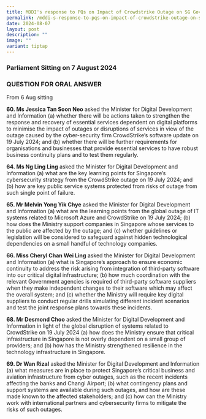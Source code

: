 ```yaml
---
title: MDDI's response to PQs on Impact of Crowdstrike Outage on SG Gov Services
permalink: /mddi-s-response-to-pqs-on-impact-of-crowdstrike-outage-on-sg-gov-services/
date: 2024-08-07
layout: post
description: ""
image: ""
variant: tiptap
---
```

<h3>Parliament Sitting on 7 August 2024</h3>
<h3>QUESTION FOR ORAL ANSWER</h3>
<p></p>
<p>From 6 Aug sitting</p>
<p><strong>60. Ms Jessica Tan Soon Neo</strong> asked the Minister for Digital
Development and Information (a) whether there will be actions taken to
strengthen the response and recovery of essential services dependent on
digital platforms to minimise the impact of outages or disruptions of services
in view of the outage caused by the cyber-security firm CrowdStrike’s software
update on 19 July 2024; and (b) whether there will be further requirements
for organisations and businesses that provide essential services to have
robust business continuity plans and to test them regularly.</p>
<p><strong>64. Ms Ng Ling Ling</strong> asked the Minister for Digital Development
and Information (a) what are the key learning points for Singapore’s cybersecurity
strategy from the CrowdStrike outage on 19 July 2024; and (b) how are key
public service systems protected from risks of outage from such single
point of failure.</p>
<p><strong>65. Mr Melvin Yong Yik Chye</strong> asked the Minister for Digital
Development and Information (a) what are the learning points from the global
outage of IT systems related to Microsoft Azure and CrowdStrike on 19 July
2024; (b) how does the Ministry support companies in Singapore whose services
to the public are affected by the outage; and (c) whether guidelines or
legislation will be considered to safeguard against hidden technological
dependencies on a small handful of technology companies.</p>
<p><strong>66. Miss Cheryl Chan Wei Ling</strong> asked the Minister for Digital
Development and Information (a) what is Singapore’s approach to ensure
economic continuity to address the risk arising from integration of third-party
software into our critical digital infrastructure; (b) how much coordination
with the relevant Government agencies is required of third-party software
suppliers when they make independent changes to their software which may
affect the overall system; and (c) whether the Ministry will require key
digital suppliers to conduct regular drills simulating different incident
scenarios and test the joint response plans towards these incidents.</p>
<p><strong>68. Mr Desmond Choo</strong> asked the Minister for Digital Development
and Information in light of the global disruption of systems related to
CrowdStrike on 19 July 2024 (a) how does the Ministry ensure that critical
infrastructure in Singapore is not overly dependent on a small group of
providers; and (b) how has the Ministry strengthened resilience in the
technology infrastructure in Singapore.</p>
<p><strong>69. Dr Wan Rizal</strong> asked the Minister for Digital Development
and Information (a) what measures are in place to protect Singapore’s critical
business and aviation infrastructure from cyber outages, such as the recent
incidents affecting the banks and Changi Airport; (b) what contingency
plans and support systems are available during such outages, and how are
these made known to the affected stakeholders; and (c) how can the Ministry
work with international partners and cybersecurity firms to mitigate the
risks of such outages.</p>